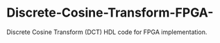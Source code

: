 # Discrete-Cosine-Transform-FPGA-
Discrete Cosine Transform (DCT) HDL code for FPGA implementation. 
